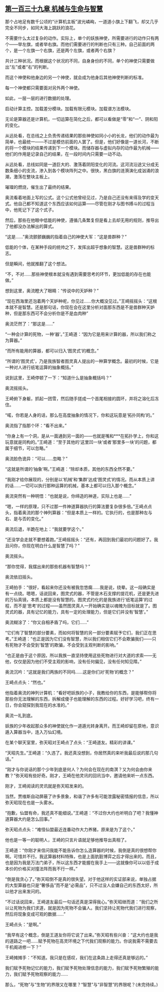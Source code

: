 ## [第一百三十九章 机械与生命与智慧](https://www.xxbiquge.com/11_11207/9135999.html)


  那个占地足有数千公顷的“计算机主板”波光嶙峋，一道道小旗上下翻飞，却又几乎完全不同步，如同大海上跳跃的浪花。

  不需要什么太过复杂的动作。实际上，单个的妖族神使，所需要进行的动作只有两个——举左旗，或者举右旗。而他们需要进行的判断也只有三种。自己前面的两个，是一个左旗一个右旗，还是两个左旗，或者两个右旗？

  共计三种状况。而根据这个状况的不同，自身身份的不同，单个的神使只需要做出“左”或者“右”的判断。

  而这个神使和他身边的另一个神使，就会成为他身后其他神使判断的标准。

  每一个神使都只需要面对另外两个神使。

  如此，一层一层的进行数据的处理。

  启动计算主控。加载差分模块。加载有限元模块。加载谱方法模块。

  无论是算器还是计算机，一切运算在简化之后，都可以看做是“零”和“一”、阴和阳的变化。

  从远处看，在总线之上负责传递结果的那些神使如同小小的长龙，他们的动作最为简单，也最统一——不过是模仿前面的人罢了。但是，他们好像是一道长河，不断的将一个模块的结果传递到下一个模块。而储存器与虚拟内存的动作最为机械——他们的作用是记录自己的结果，在一段时间内只需要一动不动。

  从远处看，总线如同是一道巨大的、激荡着阴阳变化的河流。这河流沿途又分成无数条细小的支流，渗入到各个模块阵列之中。很快，黑白旗的涟漪演化成汹涌的浪潮，激荡在整块主板上。

  璀璨的燃烧，催生出了最终的结果。

  奥流看着地面上写的公式。这个公式他曾经见过，乃是自己还没有来得及学的变天式。他自己都不知道这个东西应该如何运算——尽管在刚才与图书搏斗的过程当中，他死记下了这个式子。

  然后，那些在他眼中低能的神使，遵循几条繁复但是看上去却无用的规则，推导出了他都没办法解出的算式。

  “这是……”奥流颤颤巍巍的指着自己的神使大军：“这是兽群种？”

  低能的个体，在某种手段的统帅之下，发挥出超乎想象的智慧。这是兽群种的标志。

  但是瞬间，他就推翻了这个想法。

  “不，不对……那些神使根本就没有遇到需要思考的环节，更加低能的存在也能做。”

  想到这里，奥流瞪大了眼睛：“传说中的天妒种？”

  “现在西海里还泡着两个天妒种呢，你见过……你大概没见过。”王崎摇摇头：“这根本就不是智慧。还是那句话，你现在会在这里分析对面那东西是不是兽群种天妒种，但是那东西可不会分析你是不是血肉种”

  奥流茫然了：“那这是……”

  “一种会计算的死物，一种‘器’。”王崎道：“因为它是用来计算的器，所以我们称之为算器。”

  “而所有能用的算器，都可以归入‘图灵式’的概念。”

  “所谓的‘图灵式’，乃是我族智者图灵真人提出的一种算学概念。最初的时候，它是一种对人进行纸笔运算的抽象概括。”

  说到这里，王崎停顿了一下：“知道什么是抽象概括吗？”

  奥流摇摇头。

  王崎俯下身躯，抓起一团雪，然后随手搓成一个首尾相接的圆环，并将之溶化后冻住。

  “喏，你若是人身的话，那么在高度抽象的情况下，你和这玩意是‘拓扑同构’的。”

  奥流指了指那个环：“看不出来。”

  “你身上有一个洞，是从一面通到另一面的——也就是嘴和***在拓扑学上，你和这玩意就是同构的。”王崎道：“至于其他的‘这里凹一块’或者‘那里多一块’的问题，都属于细节，可以忽略。”

  奥流脸色诡异：“可以……忽略？”

  “这就是所谓的‘抽象’啊。”王崎道：“除却本质，其他的东西全然不要。”

  “我刚才给你展现的，分别是以‘机械’和‘集群’达成‘图灵式’的情况。而从本质上讲的话……一切可以执行那种运算的机械，基本上都可以归入那个概念。”

  奥流突然有一种明悟：“也就是说，你缔造的神道，实际上也是……”

  “嗯，一样的原理，只不过那一件神道算器执行的算法要复杂很多倍。”王崎点点头，指着奥流的那个神列算器：“但是本质上一样的。它执行的，也是那种左与右、是与否的变化。”

  奥流后退，半跪在地上：“我就要学这个。”

  “还没学会走就不要想着跑。”王崎摇摇头：“还有，再回到我们最初的问题好了。我且问你，你现在明白什么是智慧了吗？”

  奥流摇头。

  “那你觉得，我摆出来的那些机器有智慧吗？”

  奥流依旧摇头。

  王崎拍手：“很好，看起来你还没有被我忽悠瘸……我是说，绕晕。这一段确实是有一点绕。嗯嗯，话说回来，图灵式的器，不管是木石支撑的提花机，还是更先进的万仙真镜，本质上都是没有智慧的。图灵式约化的是我族进行‘纸笔运算’的过程，而不是‘思考’的过程——虽然图灵真人一开始确实是以魂魄为目标就是了。图灵式的器，具有记忆的能力，具有一定的处理能力，但是它们并没有‘智慧’。”

  奥流糊涂了：“你又自相矛盾了吗，它们……”

  “它们有了智慧的部分要素，而如何将智慧的另一部分要素赋予它们，我们正在思考。”王崎道：“也正是因为它们没有智慧，所以我们相信它们不会欺骗我们——只有死物才不会受到‘智慧’的欺骗，不会受到主观判断的影响。”

  “也正是由于这个原因，所以我族一直坚持使用这些死物进行对大道的求索——无他，仅仅是因为他们不受主观的影响，没有任何偏见，没有任何知见障。”

  奥流沉吟：“这就是我们两族的不同吗……这是你们对‘死物’的概念？”

  王崎点点头：“然也。”

  他指着奥流的神列计算机：“看好吧妖族的小子，我教给你的东西，是能够帮你将那些你无法理解的东西，拆解成傻子也能理解的东西的过程。好好学习吧，终有一日，你会窥探到我现在的水准的。”

  奥流一礼到底。

  妖族的少年收起那众多的神使就化作一道遁光转身离开。而王崎却留在原地，意识遁入算器当中，连入万仙幻境。

  在某个聊天室里，弥天昭对王崎点了点头：“王崎道友。精彩的讲课。”

  “天昭先生。”王崎道：“久违了。我还真没想到，你居然真的来听我最后说的那几句话。”

  “刚才与你说话的那个少年到底是何人？为何会在现在的南溟？又为何会由你来教？”弥天昭有些好奇。刚才，王崎在他灵讯的回讯当中，邀请他来听一点东西。

  刚才，王崎阅读的灵讯就是弥天昭发来的。

  当然，贾维斯自动屏蔽了许多景象，和谐了许多有可能泄露秘密情报的信息，所以弥天昭现在也是一头雾水。

  “抱歉，仙盟有命，我还真不能细说。”王崎道：“不过你大约也听明白了吧？我懂神道算器大约是怎么回事。”

  弥天昭点点头：“难怪仙盟最近连番动作大力养猪，原来是为了这个。”

  他也是一等一的聪明人，王崎的只言片语就足够他推导出真相了。

  王崎道：“你刚才来信问我能不能告诉你怎么造算器的时候，我倒是真的很想帮你啊。可惜并不行。我这算器材料特殊，也是上面肮脏博弈之后才得出来的。而且，也是因为我是万法门弟子，所以这东西才能握在我手上——这就像你可以以低于成本价的价格买对撞法阵而我不行一样。”

  “倒是我贪心了。”弥天昭倒不是真的很失望。对于他这样的实证部来说，单独占据的大型算器也只是“奢侈品”而不是“必需品”，只不过没人会嫌自己的东西太好，所以他才出来发问的。

  “不过话说回来，王崎道友最后一句话还真是深得我心。”弥天昭继而道：“我们之所以让死物为我们求道，就是因为死物不会骗人。我们坚持让死物代我们进行观察，然后将现象变成可观的数据……”

  王崎点头：“是啊。”

  “我早有这个概念，倒是王道友你将它说了出来。”弥天昭有些兴奋：“这大约也是我的道路之一吧……赋予死物在高灵环境之下代我们观察的能力。你说我需不需要去千机阁进修一下？”

  王崎摊摊手：“不知道。我只是在感叹，我们在这条路上走得还真是够远的。”

  我们赋予死物记忆的能力，我们赋予死物处理信息的能力，我们赋予死物繁殖的能力，我们赋予死物观察的能力……

  那么，“死物”与“生物”的界限又在哪里？“智慧”与“非智慧”的界限呢？(未完待续。)
